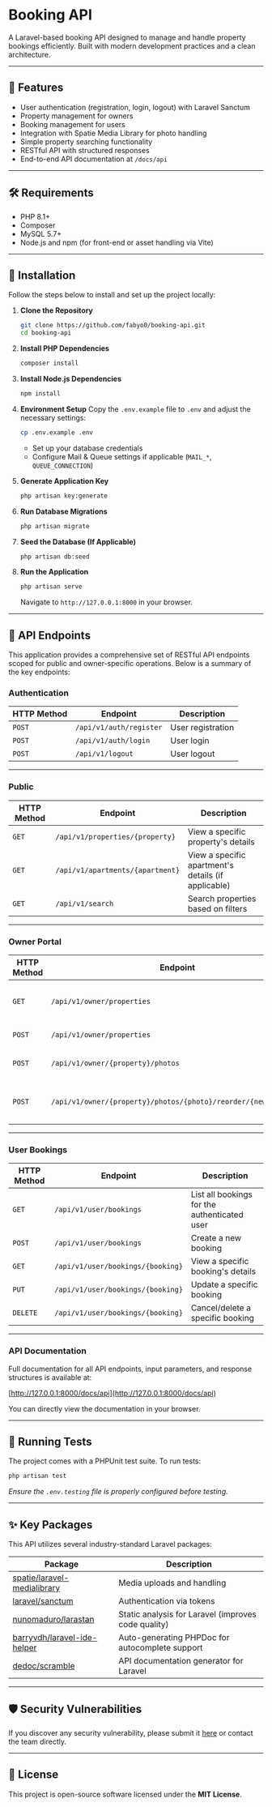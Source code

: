 # Booking API

A Laravel-based booking API designed to manage and handle property bookings efficiently. Built with modern development practices and a clean architecture.

---

## 🚀 Features

- User authentication (registration, login, logout) with Laravel Sanctum
- Property management for owners
- Booking management for users
- Integration with Spatie Media Library for photo handling
- Simple property searching functionality
- RESTful API with structured responses
- End-to-end API documentation at `/docs/api`

---

## 🛠️ Requirements

- PHP 8.1+
- Composer
- MySQL 5.7+
- Node.js and npm (for front-end or asset handling via Vite)

---

## 🔧 Installation

Follow the steps below to install and set up the project locally:

1. **Clone the Repository**
   ```bash
   git clone https://github.com/fabyo0/booking-api.git
   cd booking-api
   ```

2. **Install PHP Dependencies**
   ```bash
   composer install
   ```

3. **Install Node.js Dependencies**
   ```bash
   npm install
   ```

4. **Environment Setup**
   Copy the `.env.example` file to `.env` and adjust the necessary settings:
   ```bash
   cp .env.example .env
   ```

    - Set up your database credentials
    - Configure Mail & Queue settings if applicable (`MAIL_*`, `QUEUE_CONNECTION`)

5. **Generate Application Key**
   ```bash
   php artisan key:generate
   ```

6. **Run Database Migrations**
   ```bash
   php artisan migrate
   ```

7. **Seed the Database (If Applicable)**
   ```bash
   php artisan db:seed
   ```

8. **Run the Application**
   ```bash
   php artisan serve
   ```

   Navigate to `http://127.0.0.1:8000` in your browser.

---

## 📖 API Endpoints

This application provides a comprehensive set of RESTful API endpoints scoped for public and owner-specific operations. Below is a summary of the key endpoints:

### **Authentication**
| HTTP Method | Endpoint                          | Description         |
|-------------|-----------------------------------|---------------------|
| `POST`      | `/api/v1/auth/register`           | User registration   |
| `POST`      | `/api/v1/auth/login`              | User login          |
| `POST`      | `/api/v1/logout`                  | User logout         |

---

### **Public**
| HTTP Method | Endpoint                          | Description                                 |
|-------------|-----------------------------------|---------------------------------------------|
| `GET`       | `/api/v1/properties/{property}`   | View a specific property's details         |
| `GET`       | `/api/v1/apartments/{apartment}`  | View a specific apartment's details (if applicable) |
| `GET`       | `/api/v1/search`                 | Search properties based on filters         |

---

### **Owner Portal**
| HTTP Method | Endpoint                          | Description                                 |
|-------------|-----------------------------------|---------------------------------------------|
| `GET`       | `/api/v1/owner/properties`        | List all properties owned by the user      |
| `POST`      | `/api/v1/owner/properties`        | Add a new property                         |
| `POST`      | `/api/v1/owner/{property}/photos` | Add photos to a property                   |
| `POST`      | `/api/v1/owner/{property}/photos/{photo}/reorder/{newPosition}` | Reorder photos for a specific property     |

---

### **User Bookings**
| HTTP Method | Endpoint                          | Description                                 |
|-------------|-----------------------------------|---------------------------------------------|
| `GET`       | `/api/v1/user/bookings`           | List all bookings for the authenticated user |
| `POST`      | `/api/v1/user/bookings`           | Create a new booking                       |
| `GET`       | `/api/v1/user/bookings/{booking}` | View a specific booking's details          |
| `PUT`       | `/api/v1/user/bookings/{booking}` | Update a specific booking                  |
| `DELETE`    | `/api/v1/user/bookings/{booking}` | Cancel/delete a specific booking           |

---

### **API Documentation**
Full documentation for all API endpoints, input parameters, and response structures is available at:

[http://127.0.0.1:8000/docs/api](http://127.0.0.1:8000/docs/api)

You can directly view the documentation in your browser.

---

## 🧪 Running Tests

The project comes with a PHPUnit test suite. To run tests:

```bash
php artisan test
```

*Ensure the `.env.testing` file is properly configured before testing.*

---

## ✨ Key Packages

This API utilizes several industry-standard Laravel packages:

| Package                                  | Description                                                      |
|------------------------------------------|------------------------------------------------------------------|
| [spatie/laravel-medialibrary](https://github.com/spatie/laravel-medialibrary) | Media uploads and handling                                       |
| [laravel/sanctum](https://laravel.com/docs/10.x/sanctum)             | Authentication via tokens                                        |
| [nunomaduro/larastan](https://github.com/nunomaduro/larastan)       | Static analysis for Laravel (improves code quality)              |
| [barryvdh/laravel-ide-helper](https://github.com/barryvdh/laravel-ide-helper) | Auto-generating PHPDoc for autocomplete support                 |
| [dedoc/scramble](https://github.com/dedoc/scramble)                | API documentation generator for Laravel                         |

---

## 🛡️ Security Vulnerabilities

If you discover any security vulnerability, please submit it [here](<security-email-or-link>) or contact the team directly.

---

## 📜 License

This project is open-source software licensed under the **MIT License**.
